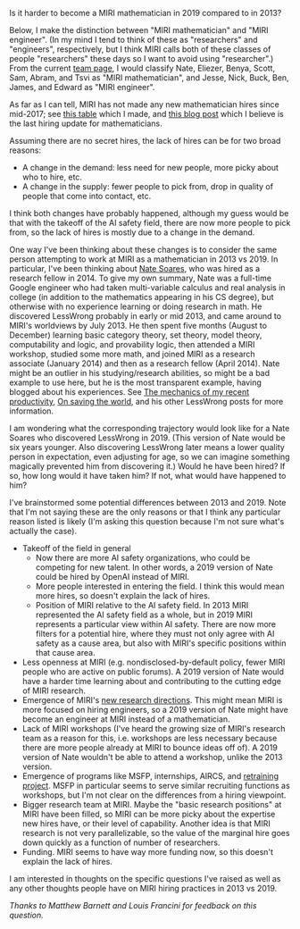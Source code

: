 Is it harder to become a MIRI mathematician in 2019 compared to in 2013?

Below, I make the distinction between "MIRI mathematician" and "MIRI engineer". (In my mind I tend to think of these as "researchers" and "engineers", respectively, but I think MIRI calls both of these classes of people "researchers" these days so I want to avoid using "researcher".) From the current [team page](https://intelligence.org/team/), I would classify Nate, Eliezer, Benya, Scott, Sam, Abram, and Tsvi as "MIRI mathematician", and Jesse, Nick, Buck, Ben, James, and Edward as "MIRI engineer".

As far as I can tell, MIRI has not made any new mathematician hires since mid-2017; see [this table](https://aiwatch.issarice.com/?organization=Machine+Intelligence+Research+Institute#full-history-of-additions-and-subtractions) which I made, and [this blog post](https://intelligence.org/2017/07/04/updates-to-the-research-team-and-a-major-donation/) which I believe is the last hiring update for mathematicians.

Assuming there are no secret hires, the lack of hires can be for two broad reasons:

- A change in the demand: less need for new people, more picky about who to hire, etc.
- A change in the supply: fewer people to pick from, drop in quality of people that come into contact, etc.

I think both changes have probably happened, although my guess would be that with the takeoff of the AI safety field, there are now more people to pick from, so the lack of hires is mostly due to a change in the demand.

One way I've been thinking about these changes is to consider the same person attempting to work at MIRI as a mathematician in 2013 vs 2019. In particular, I've been thinking about [Nate Soares](https://aiwatch.issarice.com/?person=Nate+Soares), who was hired as a research fellow in 2014. To give my own summary, Nate was a full-time Google engineer who had taken multi-variable calculus and real analysis in college (in addition to the mathematics appearing in his CS degree), but otherwise with no experience learning or doing research in math. He discovered LessWrong probably in early or mid 2013, and came around to MIRI's worldviews by July 2013. He then spent five months (August to December) learning basic category theory, set theory, model theory, computability and logic, and provability logic, then attended a MIRI workshop, studied some more math, and joined MIRI as a research associate (January 2014) and then as a research fellow (April 2014). Nate might be an outlier in his studying/research abilities, so might be a bad example to use here, but he is the most transparent example, having blogged about his experiences. See [The mechanics of my recent productivity](https://www.lesswrong.com/posts/uX3HjXo6BWos3Zgy5/the-mechanics-of-my-recent-productivity), [On saving the world](https://www.lesswrong.com/posts/F2DZXsMdhGyX4FPAd/on-saving-the-world), and his other LessWrong posts for more information.

I am wondering what the corresponding trajectory would look like for a Nate Soares who discovered LessWrong in 2019. (This version of Nate would be six years younger. Also discovering LessWrong later means a lower quality person in expectation, even adjusting for age, so we can imagine something magically prevented him from discovering it.) Would he have been hired? If so, how long would it have taken him? If not, what would have happened to him?

I've brainstormed some potential differences between 2013 and 2019. Note that I'm not saying these are the only reasons or that I think any particular reason listed is likely (I'm asking this question because I'm not sure what's actually the case).

- Takeoff of the field in general
  - Now there are more AI safety organizations, who could be competing for new talent. In other words, a 2019 version of Nate could be hired by OpenAI instead of MIRI.
  - More people interested in entering the field. I think this would mean more hires, so doesn't explain the lack of hires.
  - Position of MIRI relative to the AI safety field. In 2013 MIRI represented the AI safety field as a whole, but in 2019 MIRI represents a particular view within AI safety. There are now more filters for a potential hire, where they must not only agree with AI safety as a cause area, but also with MIRI's specific positions within that cause area.
- Less openness at MIRI (e.g. nondisclosed-by-default policy, fewer MIRI people who are active on public forums). A 2019 version of Nate would have a harder time learning about and contributing to the cutting edge of MIRI research.
- Emergence of MIRI's [new research directions](https://intelligence.org/2018/11/22/2018-update-our-new-research-directions/#section1). This might mean MIRI is more focused on hiring engineers, so a 2019 version of Nate might have become an engineer at MIRI instead of a mathematician.
- Lack of MIRI workshops (I've heard the growing size of MIRI's research team as a reason for this, i.e. workshops are less necessary because there are more people already at MIRI to bounce ideas off of). A 2019 version of Nate wouldn't be able to attend a workshop, unlike the 2013 version.
- Emergence of programs like MSFP, internships, AIRCS, and [retraining project](https://www.openphilanthropy.org/focus/global-catastrophic-risks/potential-risks-advanced-artificial-intelligence/machine-intelligence-research-institute-ai-safety-retraining-program). MSFP in particular seems to serve similar recruiting functions as workshops, but I'm not clear on the differences from a hiring viewpoint.
- Bigger research team at MIRI. Maybe the "basic research positions" at MIRI have been filled, so MIRI can be more picky about the expertise new hires have, or their level of capability. Another idea is that MIRI research is not very parallelizable, so the value of the marginal hire goes down quickly as a function of number of researchers.
- Funding. MIRI seems to have way more funding now, so this doesn't explain the lack of hires.

I am interested in thoughts on the specific questions I've raised as well as any other thoughts people have on MIRI hiring practices in 2013 vs 2019.

*Thanks to Matthew Barnett and Louis Francini for feedback on this question.*
